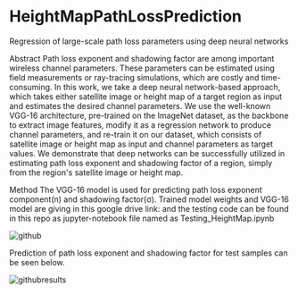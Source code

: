 # HeightMapPathLossPrediction
Regression of large-scale path loss parameters using deep neural networks

Abstract
Path loss exponent and shadowing factor are among important wireless channel parameters. These parameters can be estimated using field measurements or ray-tracing simulations, which are costly and time-consuming. In this work, we take a  deep neural network-based approach, which takes either satellite image or height map of a target region as input and estimates the desired channel parameters. We use the well-known VGG-16 architecture, pre-trained on the ImageNet dataset, as the backbone to extract image features, modify it as a regression network to produce channel parameters, and re-train it on our dataset, which consists of satellite image or height map as input and channel parameters as target values. We demonstrate that deep networks can be successfully utilized in estimating path loss exponent and shadowing factor of a region, simply from the region's satellite image or height map.  

Method
The VGG-16 model is used for predicting path loss exponent component(n) and shadowing factor(σ).
Trained model weights and VGG-16 model are giving in this google drive link: 
and the testing code can be found in this repo as jupyter-notebook file named as Testing_HeightMap.ipynb

![github](https://user-images.githubusercontent.com/50488198/158435603-1ac89b6d-a0d0-44d0-9678-6aa9b19d0264.PNG)

Prediction of path loss exponent and shadowing factor for test samples can be seen below.

![githubresults](https://user-images.githubusercontent.com/50488198/159015248-72eb96df-f3c3-4bf1-a564-3c8dae8a2325.PNG)


